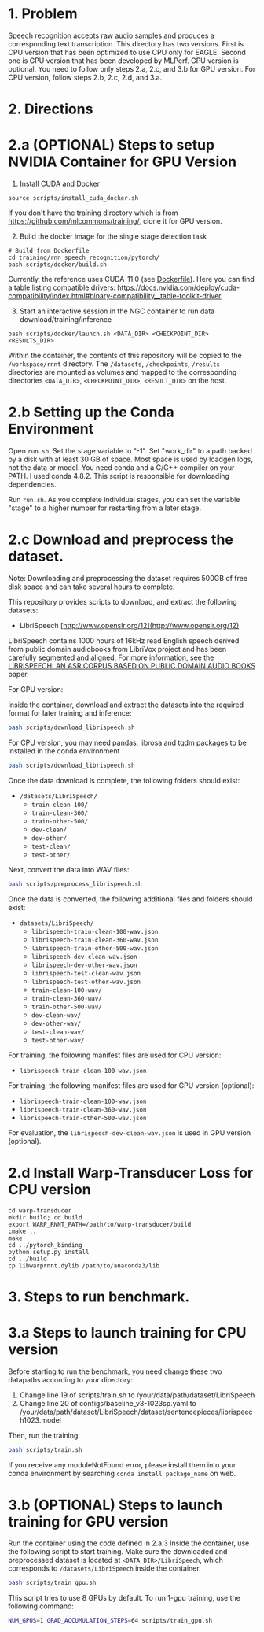 # 1. Problem 
Speech recognition accepts raw audio samples and produces a corresponding text transcription.
This directory has two versions. First is CPU version that has been optimized to use CPU only for EAGLE. 
Second one is GPU version that has been developed by MLPerf. GPU version is optional. 
You need to follow only steps 2.a, 2.c, and 3.b for GPU version.
For CPU version, follow steps 2.b, 2.c, 2.d, and 3.a.

# 2. Directions

# 2.a (OPTIONAL) Steps to setup NVIDIA Container for GPU Version

1. Install CUDA and Docker
```
source scripts/install_cuda_docker.sh
```
If you don't have the training directory which is from https://github.com/mlcommons/training/, clone it for GPU version.

2. Build the docker image for the single stage detection task
```
# Build from Dockerfile
cd training/rnn_speech_recognition/pytorch/
bash scripts/docker/build.sh
```

Currently, the reference uses CUDA-11.0 (see [Dockerfile](Dockerfile#L15)).
Here you can find a table listing compatible drivers: https://docs.nvidia.com/deploy/cuda-compatibility/index.html#binary-compatibility__table-toolkit-driver

3. Start an interactive session in the NGC container to run data download/training/inference
```
bash scripts/docker/launch.sh <DATA_DIR> <CHECKPOINT_DIR> <RESULTS_DIR>
```

Within the container, the contents of this repository will be copied to the `/workspace/rnnt` directory. The `/datasets`, `/checkpoints`, `/results` directories are mounted as volumes
and mapped to the corresponding directories `<DATA_DIR>`, `<CHECKPOINT_DIR>`, `<RESULT_DIR>` on the host.

# 2.b Setting up the Conda Environment 

Open `run.sh`. Set the stage variable to "-1". Set "work_dir" to a
path backed by a disk with at least 30 GB of space. Most space is used
by loadgen logs, not the data or model. You need conda and a C/C++
compiler on your PATH. I used conda 4.8.2. This script is responsible
for downloading dependencies.

Run `run.sh`. As you complete individual stages, you can set the variable "stage" to
a higher number for restarting from a later stage.

# 2.c Download and preprocess the dataset.

Note: Downloading and preprocessing the dataset requires 500GB of free disk space and can take several hours to complete.

This repository provides scripts to download, and extract the following datasets:

* LibriSpeech [http://www.openslr.org/12](http://www.openslr.org/12)

LibriSpeech contains 1000 hours of 16kHz read English speech derived from public domain audiobooks from LibriVox project and has been carefully segmented and aligned. For more information, see the [LIBRISPEECH: AN ASR CORPUS BASED ON PUBLIC DOMAIN AUDIO BOOKS](http://www.danielpovey.com/files/2015_icassp_librispeech.pdf) paper.

For GPU version:

Inside the container, download and extract the datasets into the required format for later training and inference:
```bash
bash scripts/download_librispeech.sh
```

For CPU version, you may need pandas, librosa and tqdm packages to be installed in the conda environment

```bash
bash scripts/download_librispeech.sh
```

Once the data download is complete, the following folders should exist:

* `/datasets/LibriSpeech/`
   * `train-clean-100/`
   * `train-clean-360/`
   * `train-other-500/`
   * `dev-clean/`
   * `dev-other/`
   * `test-clean/`
   * `test-other/`

Next, convert the data into WAV files:
```bash
bash scripts/preprocess_librispeech.sh
```
Once the data is converted, the following additional files and folders should exist:
* `datasets/LibriSpeech/`
   * `librispeech-train-clean-100-wav.json`
   * `librispeech-train-clean-360-wav.json`
   * `librispeech-train-other-500-wav.json`
   * `librispeech-dev-clean-wav.json`
   * `librispeech-dev-other-wav.json`
   * `librispeech-test-clean-wav.json`
   * `librispeech-test-other-wav.json`
   * `train-clean-100-wav/`
   * `train-clean-360-wav/`
   * `train-other-500-wav/`
   * `dev-clean-wav/`
   * `dev-other-wav/`
   * `test-clean-wav/`
   * `test-other-wav/`

For training, the following manifest files are used for CPU version:
   * `librispeech-train-clean-100-wav.json`

For training, the following manifest files are used for GPU version (optional):
   * `librispeech-train-clean-100-wav.json`
   * `librispeech-train-clean-360-wav.json`
   * `librispeech-train-other-500-wav.json`

For evaluation, the `librispeech-dev-clean-wav.json` is used in GPU version (optional).

# 2.d Install Warp-Transducer Loss for CPU version

```
cd warp-transducer
mkdir build; cd build
export WARP_RNNT_PATH=/path/to/warp-transducer/build
cmake ..
make
cd ../pytorch_binding
python setup.py install
cd ../build
cp libwarprnnt.dylib /path/to/anaconda3/lib
```

# 3. Steps to run benchmark.

# 3.a Steps to launch training for CPU version

Before starting to run the benchmark, you need change these two datapaths according to your directory:
1. Change line 19 of scripts/train.sh to /your/data/path/dataset/LibriSpeech
2. Change line 20 of configs/baseline_v3-1023sp.yaml to /your/data/path/dataset/LibriSpeech/dataset/sentencepieces/librispeech1023.model

Then, run the training:

```bash
bash scripts/train.sh
```

If you receive any moduleNotFound error, please install them into your conda environment by searching `conda install package_name` on web.

# 3.b (OPTIONAL) Steps to launch training for GPU version

Run the container using the code defined in 2.a.3
Inside the container, use the following script to start training.
Make sure the downloaded and preprocessed dataset is located at `<DATA_DIR>/LibriSpeech`, which corresponds to `/datasets/LibriSpeech` inside the container.

```bash
bash scripts/train_gpu.sh
```

This script tries to use 8 GPUs by default.
To run 1-gpu training, use the following command:

```bash
NUM_GPUS=1 GRAD_ACCUMULATION_STEPS=64 scripts/train_gpu.sh
```